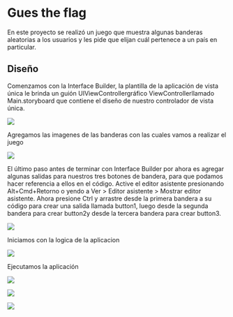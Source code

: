 # Gues the flag

En este proyecto se realizó un juego que muestra algunas banderas aleatorias a los usuarios y les pide que elijan cuál pertenece a un país en particular.

## Diseño

Comenzamos con la Interface Builder, la plantilla de la aplicación de vista única le brinda un guión UIViewControllergráfico ViewControllerllamado Main.storyboard que contiene el diseño de nuestro controlador de vista única.

![](https://github.com/adrian220699/Guess-the-flag/blob/main/img01.png?raw=true)

Agregamos las imagenes de las banderas con las cuales vamos a realizar el juego

![](https://github.com/adrian220699/Guess-the-flag/blob/main/img02.png?raw=true)

El último paso antes de terminar con Interface Builder por ahora es agregar algunas salidas para nuestros tres botones de bandera, para que podamos hacer referencia a ellos en el código. Active el editor asistente presionando Alt+Cmd+Retorno o yendo a Ver > Editor asistente > Mostrar editor asistente. Ahora presione Ctrl y arrastre desde la primera bandera a su código para crear una salida llamada button1, luego desde la segunda bandera para crear button2y desde la tercera bandera para crear button3.

![](https://github.com/adrian220699/Guess-the-flag/blob/main/img03.png?raw=true)


Iniciamos con la logica de la aplicacion

![](https://github.com/adrian220699/Guess-the-flag/blob/main/img04.png?raw=true)

Ejecutamos la aplicación 

![](https://github.com/adrian220699/Guess-the-flag/blob/main/img05.png?raw=true)

![](https://github.com/adrian220699/Guess-the-flag/blob/main/img06.png?raw=true)

![](https://github.com/adrian220699/Guess-the-flag/blob/main/img07.png?raw=true)

